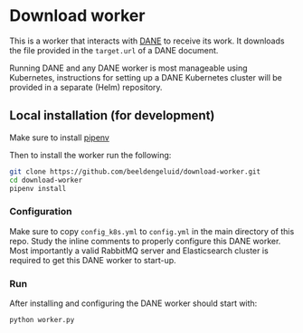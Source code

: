 # Download worker

This is a worker that interacts with [DANE](https://github.com/CLARIAH/DANE) to receive its work.
It downloads the file provided in the `target.url` of a DANE document.

Running DANE and any DANE worker is most manageable using Kubernetes, instructions for setting up a DANE Kubernetes cluster will be provided in a separate (Helm) repository.

## Local installation (for development)

Make sure to install [pipenv](https://github.com/pypa/pipenv)

Then to install the worker run the following:

```bash
git clone https://github.com/beeldengeluid/download-worker.git
cd download-worker
pipenv install
```

### Configuration

Make sure to copy `config_k8s.yml` to `config.yml` in the main directory of this repo. Study the inline comments to properly configure this DANE worker. Most importantly a valid RabbitMQ server and Elasticsearch cluster is required to get this DANE worker to start-up.


### Run

After installing and configuring the DANE worker should start with:

```bash
python worker.py
```
